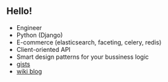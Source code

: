 ## Hello!

- Engineer
- Python (Django) 
- E-commerce (elasticsearch, faceting, celery, redis)
- Client-oriented API
- Smart design patterns for your bussiness logic
- [gists](https://gist.github.com/a1k89)
- [wiki blog](https://github.com/a1k89/blog/wiki)
